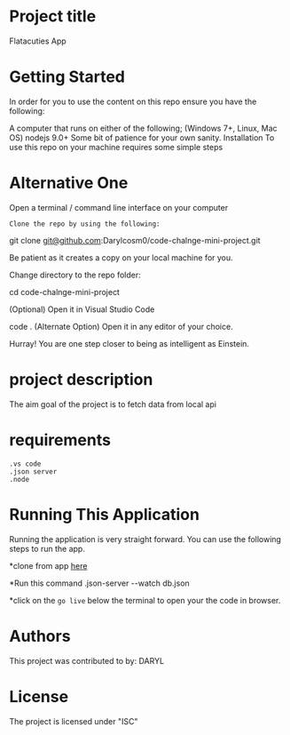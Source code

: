 # Project title
  Flatacuties App

# Getting Started
  In order for you to use the content on this repo ensure you have the following:

A computer that runs on either of the following; (Windows 7+, Linux, Mac OS)
nodejs 9.0+
Some bit of patience for your own sanity.
Installation
To use this repo on your machine requires some simple steps

# Alternative One
  Open a terminal / command line interface on your computer

    Clone the repo by using the following:

  git clone git@github.com:Darylcosm0/code-chalnge-mini-project.git
  
Be patient as it creates a copy on your local machine for you.

Change directory to the repo folder:

  cd 
code-chalnge-mini-project

(Optional) Open it in Visual Studio Code

  code .
(Alternate Option) Open it in any editor of your choice.

Hurray! You are one step closer to being as intelligent as Einstein.


# project description
  The aim goal of the project is to fetch data from local api

  #  requirements
    .vs code
    .json server
    .node

# Running This Application
Running the application is very straight forward. You can use the following steps to run the app.

*clone from app [here](git@github.com:Darylcosm0/code-chalnge-mini-project.git)
 
 *Run this command
 .json-server --watch db.json

 *click on the `go live` below the terminal to open your the code in browser.
 
# Authors
This project was contributed to by:
DARYL
# License
The project is licensed under "ISC"